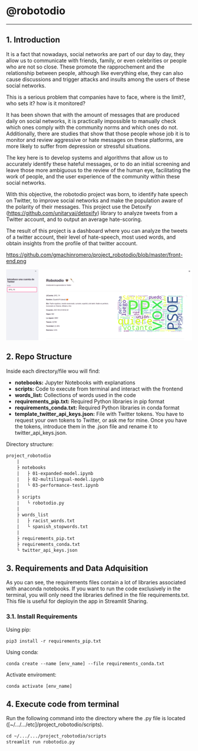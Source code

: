 # @robotodio

--------------------------

## 1. Introduction

It is a fact that nowadays, social networks are part of our day to day, they allow us to communicate with friends, family, or even celebrities or people who are not so close. These promote the rapprochement and the relationship between people, although like everything else, they can also cause discussions and trigger attacks and insults among the users of these social networks.

This is a serious problem that companies have to face, where is the limit?, who sets it? how is it monitored?

It has been shown that with the amount of messages that are produced daily on social networks, it is practically impossible to manually check which ones comply with the community norms and which ones do not. Additionally, there are studies that show that those people whose job it is to monitor and review aggressive or hate messages on these platforms, are more likely to suffer from depression or stressful situations.

The key here is to develop systems and algorithms that allow us to accurately identify these hateful messages, or to do an initial screening and leave those more ambiguous to the review of the human eye, facilitating the work of people, and the user experience of the community within these social networks.

With this objective, the robotodio project was born, to identify hate speech on Twitter, to improve social networks and make the population aware of the polarity of their messages. This project use the Detoxify (https://github.com/unitaryai/detoxify) library to analyze tweets from a Twitter account, and to output an average hate-scoring.

The result of this project is a dashboard where you can analyze the tweets of a twitter account, their level of hate-speech, most used words, and obtain insights from the profile of that twitter account.

https://github.com/gmachinromero/project_robotodio/blob/master/front-end.png

![alt text](https://github.com/gmachinromero/project_robotodio/blob/master/front-end.png?raw=true)

## 2. Repo Structure

Inside each directory/file wou will find:

- **notebooks:** Jupyter Notebooks with explanations
- **scripts:** Code to execute from terminal and interact with the frontend
- **words_list:** Collections of words used in the code
- **requirements_pip.txt:** Required Python libraries in pip format
- **requirements_conda.txt:** Required Python libraries in conda format
- **template_twitter_api_keys.json:** File with Twitter tokens. You have to request your own tokens to Twitter, or ask me for mine. Once you have the tokens, introduce them in the .json file and rename it to twitter_api_keys.json.  

Directory structure:

```
project_robotodio
    |
    ├ notebooks
    |   ├ 01-expanded-model.ipynb
    |   ├ 02-multilingual-model.ipynb
    |   └ 03-performance-test.ipynb
    |
    ├ scripts
    |   └ robotodio.py
    |
    ├ words_list
    |   ├ racist_words.txt
    |   └ spanish_stopwords.txt
    |
    ├ requirements_pip.txt
    ├ requirements_conda.txt
    └ twitter_api_keys.json
```

## 3. Requirements and Data Adquisition

As you can see, the requirements files contain a lot of libraries associated with anaconda notebooks. If you want to run the code exclusively in the terminal, you will only need the libraries defined in the file requirements.txt. This file is useful for deployin the app in Streamlit Sharing.

### 3.1. Install Requirements

Using pip:
```
pip3 install -r requirements_pip.txt
```

Using conda:
```
conda create --name [env_name] --file requirements_conda.txt
```

Activate enviroment:
```
conda activate [env_name]
```

## 4. Execute code from terminal

Run the following command into the directory where the .py file is located ([~/.../.../etc]/project_robotodio/scripts).
```
cd ~/.../.../project_robotodio/scripts
streamlit run robotodio.py
```
